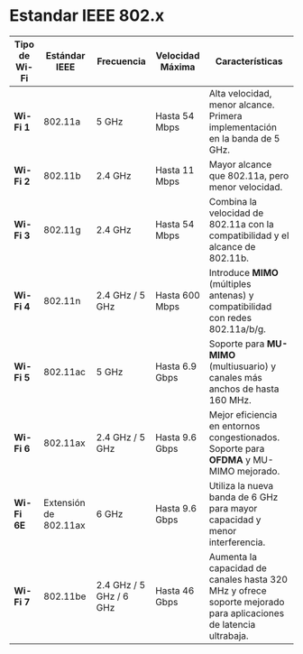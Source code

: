# Estandar IEEE 802.x

| **Tipo de Wi-Fi** | **Estándar IEEE** | **Frecuencia**      | **Velocidad Máxima**       | **Características**                                                                                   |
|-------------------|-------------------|---------------------|----------------------------|-------------------------------------------------------------------------------------------------------|
| **Wi-Fi 1**       | 802.11a          | 5 GHz               | Hasta 54 Mbps             | Alta velocidad, menor alcance. Primera implementación en la banda de 5 GHz.                          |
| **Wi-Fi 2**       | 802.11b          | 2.4 GHz             | Hasta 11 Mbps             | Mayor alcance que 802.11a, pero menor velocidad.                                                      |
| **Wi-Fi 3**       | 802.11g          | 2.4 GHz             | Hasta 54 Mbps             | Combina la velocidad de 802.11a con la compatibilidad y el alcance de 802.11b.                        |
| **Wi-Fi 4**       | 802.11n          | 2.4 GHz / 5 GHz     | Hasta 600 Mbps            | Introduce **MIMO** (múltiples antenas) y compatibilidad con redes 802.11a/b/g.                        |
| **Wi-Fi 5**       | 802.11ac         | 5 GHz               | Hasta 6.9 Gbps            | Soporte para **MU-MIMO** (multiusuario) y canales más anchos de hasta 160 MHz.                        |
| **Wi-Fi 6**       | 802.11ax         | 2.4 GHz / 5 GHz     | Hasta 9.6 Gbps            | Mejor eficiencia en entornos congestionados. Soporte para **OFDMA** y MU-MIMO mejorado.               |
| **Wi-Fi 6E**      | Extensión de 802.11ax | 6 GHz               | Hasta 9.6 Gbps            | Utiliza la nueva banda de 6 GHz para mayor capacidad y menor interferencia.                           |
| **Wi-Fi 7**       | 802.11be         | 2.4 GHz / 5 GHz / 6 GHz | Hasta 46 Gbps           | Aumenta la capacidad de canales hasta 320 MHz y ofrece soporte mejorado para aplicaciones de latencia ultrabaja. |

